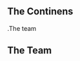 The Continens
-----------------------------------------------------------------------------------------------------------------------------------------------------------------------------------
.The team







The Team
------------------------------------------------------------------------------------------------------------------------------------------------------------------------------------
